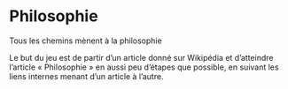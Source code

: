 # Philosophie
Tous les chemins mènent à la philosophie

Le but du jeu est de partir d’un article donné sur Wikipédia et d’atteindre l’article « Philosophie »
en aussi peu d’étapes que possible, en suivant les liens internes menant d’un article à l’autre.
